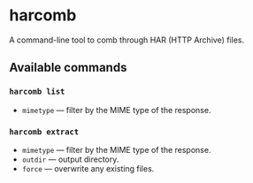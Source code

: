 # harcomb

A command-line tool to comb through HAR (HTTP Archive) files.

## Available commands 

### `harcomb list`

* `mimetype` — filter by the MIME type of the response.

### `harcomb extract`

* `mimetype` — filter by the MIME type of the response.
* `outdir` — output directory.
* `force` — overwrite any existing files.

